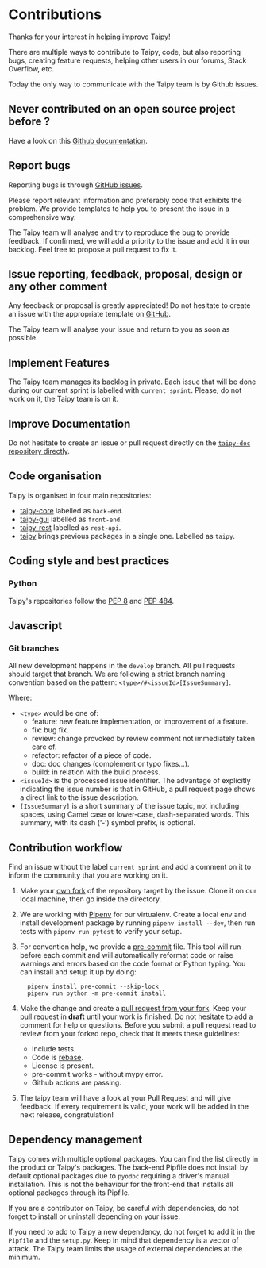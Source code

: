 # Contributions

Thanks for your interest in helping improve Taipy!

There are multiple ways to contribute to Taipy, code, but also reporting bugs, creating feature requests, helping other users in our forums, Stack Overflow, etc.

Today the only way to communicate with the Taipy team is by Github issues.


## Never contributed on an open source project before ?

Have a look on this [Github documentation](https://docs.github.com/en/get-started/quickstart/contributing-to-projects).


## Report bugs

Reporting bugs is through [GitHub issues](https://github.com/Avaiga/taipy/issues).

Please report relevant information and preferably code that exhibits the
problem. We provide templates to help you to present the issue in a comprehensive way.

The Taipy team will analyse and try to reproduce the bug to provide feedback.
If confirmed, we will add a priority to the issue and add it in our backlog. Feel free to propose a pull request to fix it.

## Issue reporting, feedback, proposal, design or any other comment

Any feedback or proposal is greatly appreciated!
Do not hesitate to create an issue with the appropriate template on [GitHub](https://github.com/Avaiga/taipy/issues).

The Taipy team will analyse your issue and return to you as soon as possible.


## Implement Features

The Taipy team manages its backlog in private. Each issue that will be done during our current sprint is labelled with
`current sprint`. Please, do not work on it, the Taipy team is on it.


## Improve Documentation

Do not hesitate to create an issue or pull request directly on the [`taipy-doc` repository directly](https://github.com/Avaiga/taipy-doc).



## Code organisation

Taipy is organised in four main repositories:
- [taipy-core](https://github.com/Avaiga/taipy-core) labelled as `back-end`.
- [taipy-gui](https://github.com/Avaiga/taipy-gui) labelled as `front-end`.
- [taipy-rest](https://github.com/Avaiga/taipy-rest) labelled as `rest-api`.
- [taipy](https://github.com/Avaiga/taipy) brings previous packages in a single one. Labelled as `taipy`.


## Coding style and best practices

### Python

Taipy's repositories follow the [PEP 8](https://www.python.org/dev/peps/pep-0008/) and [PEP 484](https://www.python.org/dev/peps/pep-0484/).

## Javascript

### Git branches

All new development happens in the `develop` branch. All pull requests should target that branch.
We are following a strict branch naming convention based on the pattern: `<type>/#<issueId>[IssueSummary]`.

Where:
- `<type>` would be one of:
    - feature: new feature implementation, or improvement of a feature.
    - fix: bug fix.
    - review: change provoked by review comment not immediately taken care of.
    - refactor: refactor of a piece of code.
    - doc: doc changes (complement or typo fixes…).
    - build: in relation with the build process.
- `<issueId>` is the processed issue identifier. The advantage of explicitly indicating the issue number is that in GitHub, a pull request page shows a direct link to the issue description.
- `[IssueSummary]` is a short summary of the issue topic, not including spaces, using Camel case or lower-case, dash-separated words. This summary, with its dash (‘-’) symbol prefix, is optional.


## Contribution workflow

Find an issue without the label `current sprint` and add a comment on it to inform the community that you are working on it.

1. Make your [own fork](https://help.github.com/en/github/getting-started-with-github/fork-a-repo) of the repository
   target by the issue. Clone it on our local machine, then go inside the directory.

2. We are working with [Pipenv](https://github.com/pypa/pipenv) for our virtualenv.
   Create a local env and install development package by running `pipenv install --dev`, then run tests with `pipenv run pytest` to verify your setup.

3. For convention help, we provide a [pre-commit](https://pre-commit.com/hooks.html) file.
   This tool will run before each commit and will automatically reformat code or raise warnings and errors based on the
   code format or Python typing.
   You can install and setup it up by doing:
   ```
     pipenv install pre-commit --skip-lock
     pipenv run python -m pre-commit install
   ```

4. Make the change and create a [pull request from your fork](https://help.github.com/en/github/collaborating-with-issues-and-pull-requests/creating-a-pull-request-from-a-fork).
   Keep your pull request in __draft__ until your work is finished.
   Do not hesitate to add a comment for help or questions.
   Before you submit a pull request read to review from your forked repo, check that it meets these guidelines:
    - Include tests.
    - Code is [rebase](http://stackoverflow.com/a/7244456/1110993).
    - License is present.
    - pre-commit works - without mypy error.
    - Github actions are passing.

5. The taipy team will have a look at your Pull Request and will give feedback. If every requirement is valid, your work will be added in the next
   release, congratulation!


## Dependency management

Taipy comes with multiple optional packages. You can find the list directly in the product or Taipy's packages.
The back-end Pipfile does not install by default optional packages due to `pyodbc` requiring a driver's manual installation. This is not
the behaviour for the front-end that installs all optional packages through its Pipfile.

If you are a contributor on Taipy, be careful with dependencies, do not forget to install or uninstall depending on
your issue.

If you need to add to Taipy a new dependency, do not forget to add it in the `Pipfile` and the `setup.py`.
Keep in mind that dependency is a vector of attack. The Taipy team limits the usage of external dependencies at the minimum.
